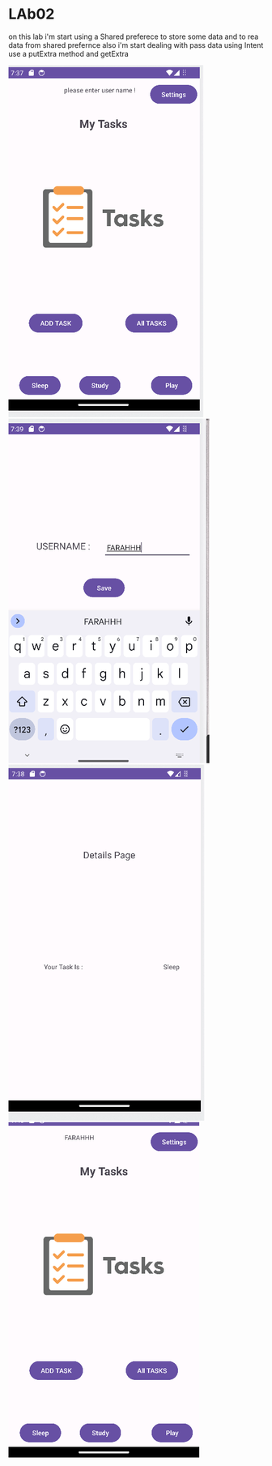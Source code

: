 # LAb02
on this lab i'm start using a Shared preferece to store some data and to rea data from shared prefernce 
also i'm start dealing with pass data using Intent use a putExtra method and getExtra


![newHome](screenshots/newHome.png)
![settings](screenshots/settings.png)
![details](screenshots/details.png)
![homeWithUser](screenshots/homewithUsername.png)